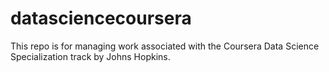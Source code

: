 # datasciencecoursera
This repo is for managing work associated with the Coursera Data Science Specialization track by Johns Hopkins.
